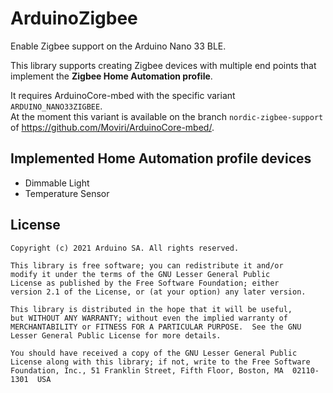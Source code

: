 # ArduinoZigbee

Enable Zigbee support on the Arduino Nano 33 BLE.

This library supports creating Zigbee devices with multiple end points that implement the **Zigbee Home Automation profile**.

It requires ArduinoCore-mbed with the specific variant `ARDUINO_NANO33ZIGBEE`.  
At the moment this variant is available on the branch `nordic-zigbee-support` of https://github.com/Moviri/ArduinoCore-mbed/.

## Implemented Home Automation profile devices

- Dimmable Light
- Temperature Sensor

## License

```
Copyright (c) 2021 Arduino SA. All rights reserved.

This library is free software; you can redistribute it and/or
modify it under the terms of the GNU Lesser General Public
License as published by the Free Software Foundation; either
version 2.1 of the License, or (at your option) any later version.

This library is distributed in the hope that it will be useful,
but WITHOUT ANY WARRANTY; without even the implied warranty of
MERCHANTABILITY or FITNESS FOR A PARTICULAR PURPOSE.  See the GNU
Lesser General Public License for more details.

You should have received a copy of the GNU Lesser General Public
License along with this library; if not, write to the Free Software
Foundation, Inc., 51 Franklin Street, Fifth Floor, Boston, MA  02110-1301  USA
```
